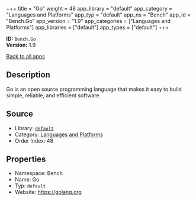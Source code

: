 ﻿+++
title = "Go"
weight = 48
app_library = "default"
app_category = "Languages and Platforms"
app_typ = "default"
app_ns = "Bench"
app_id = "Bench.Go"
app_version = "1.9"
app_categories = ["Languages and Platforms"]
app_libraries = ["default"]
app_types = ["default"]
+++

**ID:** `Bench.Go`  
**Version:** 1.9  
<!--more-->

[Back to all apps](/apps/)

## Description
Go is an open source programming language that makes it easy
to build simple, reliable, and efficient software.

## Source

* Library: [`default`](/app_libraries/default)
* Category: [Languages and Platforms](/app_categories/languages-and-platforms)
* Order Index: 48

## Properties

* Namespace: Bench
* Name: Go
* Typ: `default`
* Website: <https://golang.org>


